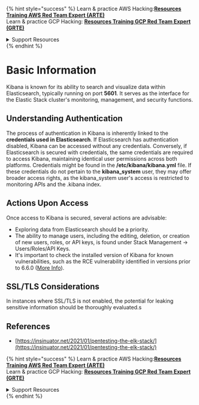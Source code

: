 

{% hint style="success" %}
Learn & practice AWS Hacking:<img src="/.gitbook/assets/arte.png" alt="" data-size="line">[**Resources Training AWS Red Team Expert (ARTE)**](https://training.khulnasoft.com/courses/arte)<img src="/.gitbook/assets/arte.png" alt="" data-size="line">\
Learn & practice GCP Hacking: <img src="/.gitbook/assets/grte.png" alt="" data-size="line">[**Resources Training GCP Red Team Expert (GRTE)**<img src="/.gitbook/assets/grte.png" alt="" data-size="line">](https://training.khulnasoft.com/courses/grte)

<details>

<summary>Support Resources</summary>

* Check the [**subscription plans**](https://patreon.com/khulnasoft)!
* **Join the** 💬 [**Discord group**](https://discord.gg/hRep4RUj7f) or the [**telegram group**](https://t.me/peass) or **follow** us on **Twitter** 🐦 [**@resources\_live**](https://twitter.com/khulnasoft\_live)**.**
* **Share hacking tricks by submitting PRs to the** [**Resources**](https://github.com/khulnasoft/resources) and [**Resources Cloud**](https://github.com/khulnasoft/resources-cloud) github repos.

</details>
{% endhint %}


# Basic Information

Kibana is known for its ability to search and visualize data within Elasticsearch, typically running on port **5601**. It serves as the interface for the Elastic Stack cluster's monitoring, management, and security functions.

## Understanding Authentication

The process of authentication in Kibana is inherently linked to the **credentials used in Elasticsearch**. If Elasticsearch has authentication disabled, Kibana can be accessed without any credentials. Conversely, if Elasticsearch is secured with credentials, the same credentials are required to access Kibana, maintaining identical user permissions across both platforms. Credentials might be found in the **/etc/kibana/kibana.yml** file. If these credentials do not pertain to the **kibana_system** user, they may offer broader access rights, as the kibana_system user's access is restricted to monitoring APIs and the .kibana index.

## Actions Upon Access

Once access to Kibana is secured, several actions are advisable:

- Exploring data from Elasticsearch should be a priority.
- The ability to manage users, including the editing, deletion, or creation of new users, roles, or API keys, is found under Stack Management -> Users/Roles/API Keys.
- It's important to check the installed version of Kibana for known vulnerabilities, such as the RCE vulnerability identified in versions prior to 6.6.0 ([More Info](https://insinuator.net/2021/01/pentesting-the-elk-stack/#ref2)).

## SSL/TLS Considerations

In instances where SSL/TLS is not enabled, the potential for leaking sensitive information should be thoroughly evaluated.s

## References

* [https://insinuator.net/2021/01/pentesting-the-elk-stack/](https://insinuator.net/2021/01/pentesting-the-elk-stack/)


{% hint style="success" %}
Learn & practice AWS Hacking:<img src="/.gitbook/assets/arte.png" alt="" data-size="line">[**Resources Training AWS Red Team Expert (ARTE)**](https://training.khulnasoft.com/courses/arte)<img src="/.gitbook/assets/arte.png" alt="" data-size="line">\
Learn & practice GCP Hacking: <img src="/.gitbook/assets/grte.png" alt="" data-size="line">[**Resources Training GCP Red Team Expert (GRTE)**<img src="/.gitbook/assets/grte.png" alt="" data-size="line">](https://training.khulnasoft.com/courses/grte)

<details>

<summary>Support Resources</summary>

* Check the [**subscription plans**](https://patreon.com/khulnasoft)!
* **Join the** 💬 [**Discord group**](https://discord.gg/hRep4RUj7f) or the [**telegram group**](https://t.me/peass) or **follow** us on **Twitter** 🐦 [**@resources\_live**](https://twitter.com/khulnasoft\_live)**.**
* **Share hacking tricks by submitting PRs to the** [**Resources**](https://github.com/khulnasoft/resources) and [**Resources Cloud**](https://github.com/khulnasoft/resources-cloud) github repos.

</details>
{% endhint %}



